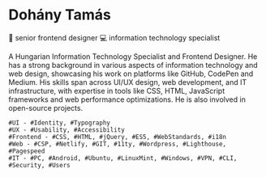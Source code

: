 # Dohány Tamás

🎨 senior frontend designer 💻 information technology specialist

A Hungarian Information Technology Specialist and Frontend Designer. He has a strong background in various aspects of information technology and web design, showcasing his work on platforms like GitHub, CodePen and Medium. His skills span across UI/UX design, web development, and IT infrastructure, with expertise in tools like CSS, HTML, JavaScript frameworks and web performance optimizations. He is also involved in open-source projects.

```
#UI - #Identity, #Typography
#UX - #Usability, #Accessibility
#Frontend - #CSS, #HTML, #jQuery, #ES5, #WebStandards, #i18n
#Web - #CSP, #Netlify, #GIT, #11ty, #Wordpress, #Lighthouse, #Pagespeed
#IT - #PC, #Android, #Ubuntu, #LinuxMint, #Windows, #VPN, #CLI, #Security, #Users
```
